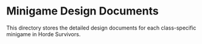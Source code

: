 # Minigame Design Documents

This directory stores the detailed design documents for each class-specific minigame in Horde Survivors.
